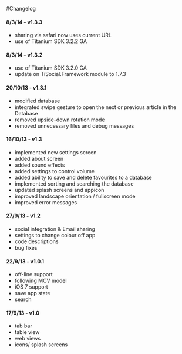 #Changelog

#### 8/3/14 - v1.3.3
+ sharing via safari now uses current URL
+ use of Titanium SDK 3.2.2 GA

#### 8/3/14 - v1.3.2
+ use of Titanium SDK 3.2.0 GA
+ update on TiSocial.Framework module to 1.7.3

#### 20/10/13 - v1.3.1
+ modified database
+ integrated swipe gesture to open the next or previous article in the Database
+ removed upside-down rotation mode
+ removed unnecessary files and debug messages

#### 16/10/13 - v1.3
+ implemented new settings screen
+ added about screen
+ added sound effects
+ added settings to control volume
+ added ability to save and delete favourites to a database
+ implemented sorting and searching the database
+ updated splash screens and appicon
+ improved landscape orientation / fullscreen mode
+ improved error messages

#### 27/9/13 - v1.2
+ social integration & Email sharing
+ settings to change colour off app
+ code descriptions
+ bug fixes

#### 22/9/13 - v1.0.1
+ off-line support
+ following MCV model
+ iOS 7 support
+ save app state
+ search

#### 17/9/13 - v1.0
+ tab bar
+ table view
+ web views
+ icons/ splash screens
